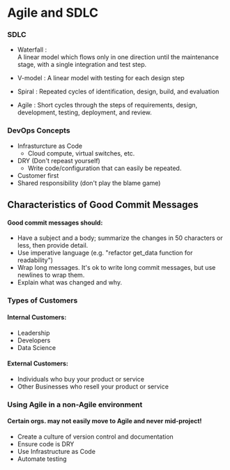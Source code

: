 # Agile and SDLC


### SDLC 

* Waterfall :  
A linear model which flows only in one direction until the maintenance stage, with a single integration and test step.

*  V-model : 
A linear model with testing for each design step

*  Spiral : 
Repeated cycles of identification, design, build, and evaluation

* Agile : 
Short cycles through the steps of requirements, design, development, testing, deployment, and review.



### DevOps Concepts 

* Infrasturcture as Code
    * Cloud compute, virtual switches, etc.
* DRY (Don't repeast yourself)
    * Write code/configuration that can easily be repeated.
* Customer first
* Shared responsibility (don't play the blame game)

## Characteristics of Good Commit Messages

#### Good commit messages should:

* Have a subject and a body; summarize the changes in 50 characters or less, then provide detail.
* Use imperative language (e.g. "refactor get_data function for readability")
* Wrap long messages. It's ok to write long commit messages, but use newlines to wrap them.
* Explain what was changed and why.

### Types of Customers 

#### Internal Customers:
* Leadership
* Developers
* Data Science 

#### External Customers:
* Individuals who buy your product or service 
* Other Businesses who resell your product or service

### Using Agile in a non-Agile environment
#### Certain orgs. may not easily move to Agile and never mid-project!

* Create a culture of version control and documentation
* Ensure code is DRY
* Use Infrastructure as Code
* Automate testing

